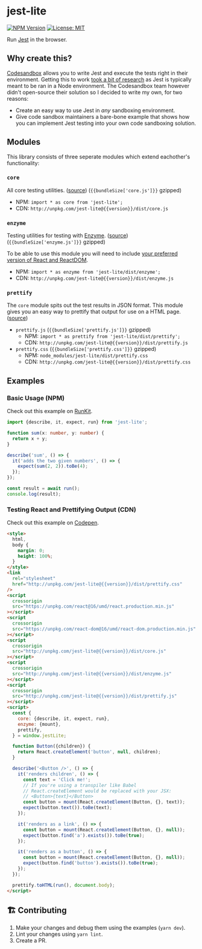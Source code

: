 <!--
  README.md is automatically generated by scripts/build-readme.js.
  Please do not modify README.md directly but instead modify README.template.md
-->

# jest-lite

[![NPM Version](https://badge.fury.io/js/jest-lite.svg)](https://yarnpkg.com/en/package/jest-lite)
[![License: MIT](https://img.shields.io/badge/License-MIT-yellow.svg)](https://opensource.org/licenses/MIT)

Run [Jest](https://jestjs.io/) in the browser.

## Why create this?

[Codesandbox](https://codesandbox.io) allows you to write Jest and execute the tests right in their environment. Getting this to work [took a bit of research](https://github.com/codesandbox/codesandbox-client/issues/364) as Jest is typically meant to be ran in a Node environment. The Codesandbox team however didn't open-source their solution so I decided to write my own, for two reasons:

- Create an easy way to use Jest in _any_ sandboxing environment.
- Give code sandbox maintainers a bare-bone example that shows how you can implement Jest testing into your own code sandboxing solution.

## Modules

This library consists of three seperate modules which extend eachother's functionality:

### `core`

All core testing utilities. ([source](https://github.com/kvendrik/jest-lite/blob/master/src/core.ts)) (`{{bundleSize['core.js']}}` gzipped)

- NPM: `import * as core from 'jest-lite';`
- CDN: `http://unpkg.com/jest-lite@{{version}}/dist/core.js`

### `enzyme`

Testing utilities for testing with [Enzyme](https://github.com/airbnb/enzyme). ([source](https://github.com/kvendrik/jest-lite/blob/master/src/enzyme.ts)) (`{{bundleSize['enzyme.js']}}` gzipped)

To be able to use this module you will need to include [your preferred version of React and ReactDOM](https://reactjs.org/docs/cdn-links.html).

- NPM: `import * as enzyme from 'jest-lite/dist/enzyme';`
- CDN: `http://unpkg.com/jest-lite@{{version}}/dist/enzyme.js`

### `prettify`

The `core` module spits out the test results in JSON format. This module gives you an easy way to prettify that output for use on a HTML page. ([source](https://github.com/kvendrik/jest-lite/blob/master/src/prettify.ts))

- `prettify.js` (`{{bundleSize['prettify.js']}}` gzipped)
  - NPM: `import * as prettify from 'jest-lite/dist/prettify';`
  - CDN: `http://unpkg.com/jest-lite@{{version}}/dist/prettify.js`
- `prettify.css` (`{{bundleSize['prettify.css']}}` gzipped)
  - NPM: `node_modules/jest-lite/dist/prettify.css`
  - CDN: `http://unpkg.com/jest-lite@{{version}}/dist/prettify.css`

## Examples

### Basic Usage (NPM)

Check out this example on [RunKit](https://runkit.com/embed/aqlmbjboctrk).

```ts
import {describe, it, expect, run} from 'jest-lite';

function sum(x: number, y: number) {
  return x + y;
}

describe('sum', () => {
  it('adds the two given numbers', () => {
    expect(sum(2, 2)).toBe(4);
  });
});

const result = await run();
console.log(result);
```

### Testing React and Prettifying Output (CDN)

Check out this example on [Codepen](https://codepen.io/kvendrik/pen/ormPMM?editors=1000).

```html
<style>
  html,
  body {
    margin: 0;
    height: 100%;
  }
</style>
<link
  rel="stylesheet"
  href="http://unpkg.com/jest-lite@{{version}}/dist/prettify.css"
/>
<script
  crossorigin
  src="https://unpkg.com/react@16/umd/react.production.min.js"
></script>
<script
  crossorigin
  src="https://unpkg.com/react-dom@16/umd/react-dom.production.min.js"
></script>
<script
  crossorigin
  src="http://unpkg.com/jest-lite@{{version}}/dist/core.js"
></script>
<script
  crossorigin
  src="http://unpkg.com/jest-lite@{{version}}/dist/enzyme.js"
></script>
<script
  crossorigin
  src="http://unpkg.com/jest-lite@{{version}}/dist/prettify.js"
></script>
<script>
  const {
    core: {describe, it, expect, run},
    enzyme: {mount},
    prettify,
  } = window.jestLite;

  function Button({children}) {
    return React.createElement('button', null, children);
  }

  describe('<Button />', () => {
    it('renders children', () => {
      const text = 'Click me!';
      // If you're using a transpiler like Babel
      // React.createElement would be replaced with your JSX:
      // <Button>{text}</Button>
      const button = mount(React.createElement(Button, {}, text));
      expect(button.text()).toBe(text);
    });

    it('renders as a link', () => {
      const button = mount(React.createElement(Button, {}, null));
      expect(button.find('a').exists()).toBe(true);
    });

    it('renders as a button', () => {
      const button = mount(React.createElement(Button, {}, null));
      expect(button.find('button').exists()).toBe(true);
    });
  });

  prettify.toHTML(run(), document.body);
</script>
```

## 🏗 Contributing

1.  Make your changes and debug them using the examples (`yarn dev`).
1.  Lint your changes using `yarn lint`.
1.  Create a PR.
